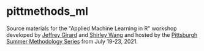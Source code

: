 # pittmethods_ml

Source materials for the "Applied Machine Learning in R" workshop developed by [Jeffrey Girard](https://github.com/jmgirard) and [Shirley Wang](https://github.com/ShirleyBWang) and hosted by the [Pittsburgh Summer Methodology Series](https://www.pittmethods.com) from July 19-23, 2021.
